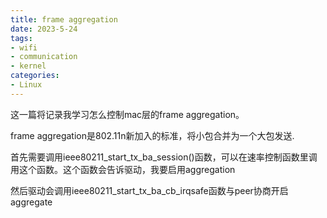 ```yaml
---
title: frame aggregation
date: 2023-5-24
tags:
- wifi
- communication
- kernel
categories:
- Linux
---
```


这一篇将记录我学习怎么控制mac层的frame aggregation。

frame aggregation是802.11n新加入的标准，将小包合并为一个大包发送.

首先需要调用ieee80211_start_tx_ba_session()函数，可以在速率控制函数里调用这个函数。这个函数会告诉驱动，我要启用aggregation

然后驱动会调用ieee80211_start_tx_ba_cb_irqsafe函数与peer协商开启aggregate